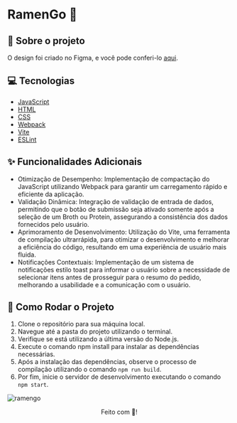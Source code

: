 # RamenGo 🍜

## :book: Sobre o projeto
O design foi criado no Figma, e você pode conferi-lo [aqui](https://www.figma.com/design/uDdX536s8ylGc6TVSstATk/RamenGo-[2022]?node-id=0-1&t=2P7roo4nHJCxxc67-0).


## :computer: Tecnologias
- [JavaScript](https://www.javascript.com/)
- [HTML](https://developer.mozilla.org/en-US/docs/Web/HTML)
- [CSS](https://developer.mozilla.org/en-US/docs/Web/CSS)
- [Webpack](https://webpack.js.org/)
- [Vite](https://vitejs.dev/)
- [ESLint](https://eslint.org/)

## :sparkles: Funcionalidades Adicionais
- Otimização de Desempenho: Implementação de compactação do JavaScript utilizando Webpack para garantir um carregamento rápido e eficiente da aplicação.
- Validação Dinâmica: Integração de validação de entrada de dados, permitindo que o botão de submissão seja ativado somente após a seleção de um Broth ou Protein, assegurando a consistência dos dados fornecidos pelo usuário.
- Aprimoramento de Desenvolvimento: Utilização do Vite, uma ferramenta de compilação ultrarrápida, para otimizar o desenvolvimento e melhorar a eficiência do código, resultando em uma experiência de usuário mais fluida.
- Notificações Contextuais: Implementação de um sistema de notificações estilo toast para informar o usuário sobre a necessidade de selecionar itens antes de prosseguir para o resumo do pedido, melhorando a usabilidade e a comunicação com o usuário.

## :rocket: Como Rodar o Projeto
1. Clone o repositório para sua máquina local.
2. Navegue até a pasta do projeto utilizando o terminal.
3. Verifique se está utilizando a última versão do Node.js.
4. Execute o comando npm install para instalar as dependências necessárias.
5. Após a instalação das dependências, observe o processo de compilação utilizando o comando `npm run build`.
6. Por fim, inicie o servidor de desenvolvimento executando o comando `npm start`.
   


![ramengo](https://github.com/GisellyPereira/RamenGo/assets/116305443/79d24606-cc52-4138-a236-9f8dd89ad03e)

<div align="center">Feito com 💜!</div>
